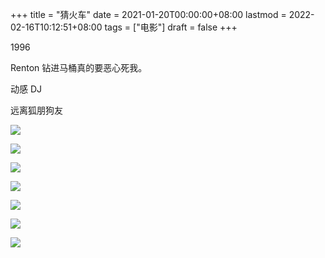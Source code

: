 +++
title = "猜火车"
date = 2021-01-20T00:00:00+08:00
lastmod = 2022-02-16T10:12:51+08:00
tags = ["电影"]
draft = false
+++

1996

Renton 钻进马桶真的要恶心死我。

动感 DJ

远离狐朋狗友

![](https://images.yidajiabei.xyz/trainspotting-0.jpeg "")

![](https://images.yidajiabei.xyz/trainspotting-1.jpeg "")

![](https://images.yidajiabei.xyz/trainspotting-2.jpeg "")

![](https://images.yidajiabei.xyz/trainspotting-3.jpeg "")

![](https://images.yidajiabei.xyz/trainspotting-4.jpeg "")

![](https://images.yidajiabei.xyz/trainspotting-5.jpeg "")

![](https://images.yidajiabei.xyz/trainspotting-6.jpeg "")